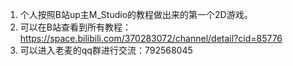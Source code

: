1. 个人按照B站up主M_Studio的教程做出来的第一个2D游戏。
2. 可以在B站查看到所有教程：https://space.bilibili.com/370283072/channel/detail?cid=85776
3. 可以进入老麦的qq群进行交流：792568045